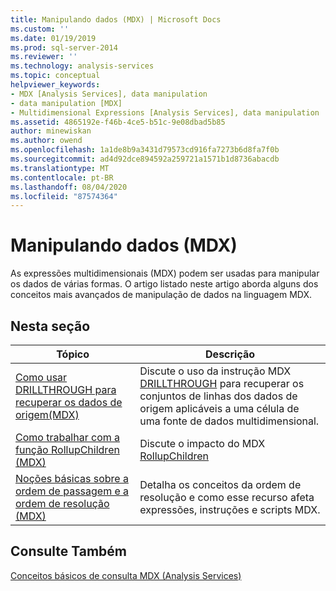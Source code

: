 ```yaml
---
title: Manipulando dados (MDX) | Microsoft Docs
ms.custom: ''
ms.date: 01/19/2019
ms.prod: sql-server-2014
ms.reviewer: ''
ms.technology: analysis-services
ms.topic: conceptual
helpviewer_keywords:
- MDX [Analysis Services], data manipulation
- data manipulation [MDX]
- Multidimensional Expressions [Analysis Services], data manipulation
ms.assetid: 4865192e-f46b-4ce5-b51c-9e08dbad5b85
author: minewiskan
ms.author: owend
ms.openlocfilehash: 1a1de8b9a3431d79573cd916fa7273b6d8fa7f0b
ms.sourcegitcommit: ad4d92dce894592a259721a1571b1d8736abacdb
ms.translationtype: MT
ms.contentlocale: pt-BR
ms.lasthandoff: 08/04/2020
ms.locfileid: "87574364"
---
```

# <a name="manipulating-data-mdx"></a>Manipulando dados (MDX)

As expressões multidimensionais (MDX) podem ser usadas para manipular os dados de várias formas. O artigo listado neste artigo aborda alguns dos conceitos mais avançados de manipulação de dados na linguagem MDX.

## <a name="in-this-section"></a>Nesta seção

|Tópico|Descrição|  
|-----------|-----------------|  
|[Como usar DRILLTHROUGH para recuperar os dados de origem&#40;MDX&#41;](mdx-data-manipulation-retrieve-source-data-using-drillthrough.md)|Discute o uso da instrução MDX [DRILLTHROUGH](/sql/mdx/mdx-data-manipulation-drillthrough) para recuperar os conjuntos de linhas dos dados de origem aplicáveis a uma célula de uma fonte de dados multidimensional.|  
|[Como trabalhar com a função RollupChildren &#40;MDX&#41;](mdx-data-manipulation-rollupchildren-function.md)|Discute o impacto do MDX [RollupChildren](/sql/mdx/rollupchildren-mdx)
|[Noções básicas sobre a ordem de passagem e a ordem de resolução &#40;MDX&#41;](mdx-data-manipulation-understanding-pass-order-and-solve-order.md)|Detalha os conceitos da ordem de resolução e como esse recurso afeta expressões, instruções e scripts MDX.|  

<!-- ??

|[Script for Search and Replace] function on the analysis of multidimensional data.|

GeneMi is removing this commented row because it is unclear what article its link meant to link to.
Also, I had to add its leading '|' character, for consistency to aid bulk automated updated to our markdown source code.

GeneMi , 2019/01/19
-->

## <a name="see-also"></a>Consulte Também

[Conceitos básicos de consulta MDX (Analysis Services)](mdx-query-fundamentals-analysis-services.md)
